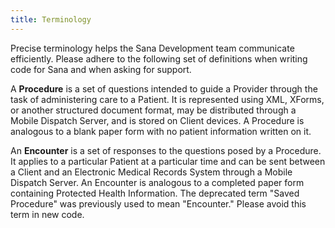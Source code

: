 ```yaml
---
title: Terminology
---
```


Precise terminology helps the Sana Development team communicate efficiently. Please adhere to the following set of definitions when writing code for Sana and when asking for support.

A **Procedure** is a set of questions intended to guide a Provider through the task of administering care to a Patient. It is represented using XML, XForms, or another structured document format, may be distributed through a Mobile Dispatch Server, and is stored on Client devices. A Procedure is analogous to a blank paper form with no patient information written on it.

An **Encounter** is a set of responses to the questions posed by a Procedure. It applies to a particular Patient at a particular time and can be sent between a Client and an Electronic Medical Records System through a Mobile Dispatch Server. An Encounter is analogous to a completed paper form containing Protected Health Information. The deprecated term "Saved Procedure" was previously used to mean "Encounter." Please avoid this term in new code.